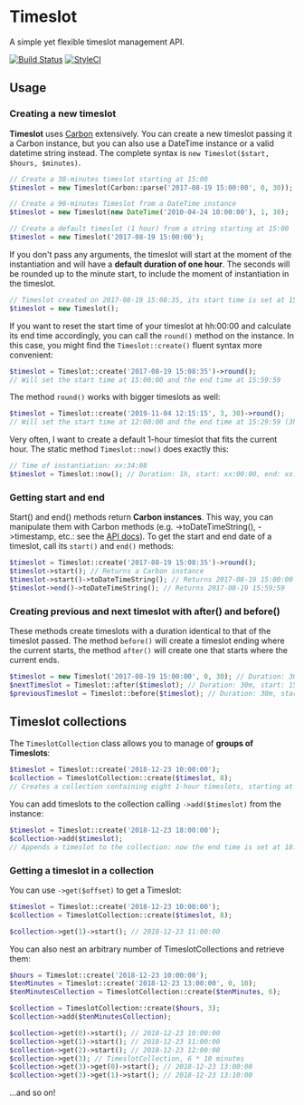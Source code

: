 # Timeslot
A simple yet flexible timeslot management API.

[![Build Status](https://travis-ci.org/gpaddis/timeslot.svg?branch=master)](https://travis-ci.org/gpaddis/timeslot)
[![StyleCI](https://styleci.io/repos/102377872/shield?branch=master)](https://styleci.io/repos/102377872)

## Usage
### Creating a new timeslot
**Timeslot** uses [Carbon](https://github.com/briannesbitt/Carbon) extensively. You can create a new timeslot passing it a Carbon instance, but you can also use a DateTime instance or a valid datetime string instead. The complete syntax is `new Timeslot($start, $hours, $minutes)`.
```php
// Create a 30-minutes timeslot starting at 15:00
$timeslot = new Timeslot(Carbon::parse('2017-08-19 15:00:00', 0, 30));

// Create a 90-minutes Timeslot from a DateTime instance
$timeslot = new Timeslot(new DateTime('2010-04-24 10:00:00'), 1, 30);

// Create a default timeslot (1 hour) from a string starting at 15:00
$timeslot = new Timeslot('2017-08-19 15:00:00');
```
If you don't pass any arguments, the timeslot will start at the moment of the instantiation and will have a **default duration of one hour**. The seconds will be rounded up to the minute start, to include the moment of instantiation in the timeslot.
```php
// Timeslot created on 2017-08-19 15:08:35, its start time is set at 15:08:00
$timeslot = new Timeslot();
```
If you want to reset the start time of your timeslot at hh:00:00 and calculate its end time accordingly, you can call the `round()` method on the instance. In this case, you might find the `Timeslot::create()` fluent syntax more convenient:
```php
$timeslot = Timeslot::create('2017-08-19 15:08:35')->round();
// Will set the start time at 15:00:00 and the end time at 15:59:59
```
The method `round()` works with bigger timeslots as well:
```php
$timeslot = Timeslot::create('2019-11-04 12:15:15', 3, 30)->round();
// Will set the start time at 12:00:00 and the end time at 15:29:59 (3h 30m)
```
Very often, I want to create a default 1-hour timeslot that fits the current hour. The static method `Timeslot::now()` does exactly this:
```php
// Time of instantiation: xx:34:08
$timeslot = Timeslot::now(); // Duration: 1h, start: xx:00:00, end: xx:59:59
```
### Getting start and end
Start() and end() methods return **Carbon instances**. This way, you can manipulate them with Carbon methods (e.g. ->toDateTimeString(), ->timestamp, etc.: see the [API docs](http://carbon.nesbot.com/docs/)).
To get the start and end date of a timeslot, call its `start()` and `end()` methods:
```php
$timeslot = Timeslot::create('2017-08-19 15:08:35')->round();
$timeslot->start(); // Returns a Carbon instance
$timeslot->start()->toDateTimeString(); // Returns 2017-08-19 15:00:00
$timeslot->end()->toDateTimeString(); // Returns 2017-08-19 15:59:59
```
### Creating previous and next timeslot with after() and before()
These methods create timeslots with a duration identical to that of the timeslot passed. The method `before()` will create a timeslot ending where the current starts, the method `after()` will create one that starts where the current ends.
```php
$timeslot = new Timeslot('2017-08-19 15:00:00', 0, 30); // Duration: 30m, start: 15:00:00, end: 15:29:59
$nextTimeslot = Timeslot::after($timeslot); // Duration: 30m, start: 15:30:00, end: 15:59:59
$previousTimeslot = Timeslot::before($timeslot); // Duration: 30m, start: 14:30:00, end: 14:59:59
```

## Timeslot collections
The `TimeslotCollection` class allows you to manage of **groups of Timeslots**:
```php
$timeslot = Timeslot::create('2018-12-23 10:00:00');
$collection = TimeslotCollection::create($timeslot, 8);
// Creates a collection containing eight 1-hour timeslots, starting at 10:00:00 and ending at 17:59:59.
```
You can add timeslots to the collection calling `->add($timeslot)` from the instance:
```php
$timeslot = Timeslot::create('2018-12-23 18:00:00');
$collection->add($timeslot);
// Appends a timeslot to the collection: now the end time is set at 18:59:59.
```
### Getting a timeslot in a collection
You can use `->get($offset)` to get a Timeslot:
```php
$timeslot = Timeslot::create('2018-12-23 10:00:00');
$collection = TimeslotCollection::create($timeslot, 8);

$collection->get(1)->start(); // 2018-12-23 11:00:00
```
You can also nest an arbitrary number of TimeslotCollections and retrieve them:
```php
$hours = Timeslot::create('2018-12-23 10:00:00');
$tenMinutes = Timeslot::create('2018-12-23 13:00:00', 0, 10);
$tenMinutesCollection = TimeslotCollection::create($tenMinutes, 6);

$collection = TimeslotCollection::create($hours, 3);
$collection->add($tenMinutesCollection);

$collection->get(0)->start(); // 2018-12-23 10:00:00
$collection->get(1)->start(); // 2018-12-23 11:00:00
$collection->get(2)->start(); // 2018-12-23 12:00:00
$collection->get(3); // TimeslotCollection, 6 * 10 minutes
$collection->get(3)->get(0)->start(); // 2018-12-23 13:00:00
$collection->get(3)->get(1)->start(); // 2018-12-23 13:10:00
```
...and so on!
